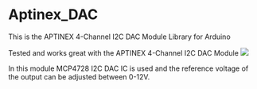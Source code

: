 # Aptinex_DAC

This is the APTINEX 4-Channel I2C DAC Module Library for Arduino

Tested and works great with the APTINEX 4-Channel I2C DAC Module 
[<img src="https://aptinex.com/wp-content/uploads/2020/06/Aptinex-4-Channel-DAC-Module-DA4C010BI-I2C-Digital-to-Analog-0-10V-MCP4728-iii-768x768.png?raw=true">](https://aptinex.com/product/aptinex-4-channel-dac-module-da4c010bi-i2c-digital-to-analog-0-10v-mcp4728/)

In this module MCP4728 I2C DAC IC is used and the reference voltage of the output can be adjusted between 0-12V.
